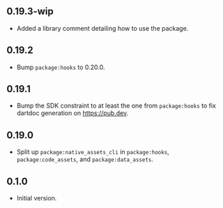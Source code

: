 ## 0.19.3-wip

- Added a library comment detailing how to use the package.

## 0.19.2

- Bump `package:hooks` to 0.20.0.

## 0.19.1

* Bump the SDK constraint to at least the one from `package:hooks` to fix
  dartdoc generation on https://pub.dev.

## 0.19.0

- Split up `package:native_assets_cli` in `package:hooks`,
  `package:code_assets`, and `package:data_assets`.

## 0.1.0

- Initial version.
